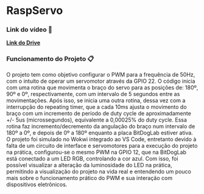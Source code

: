 # RaspServo

### Link do vídeo 🎥
**[Link do Drive](https://drive.google.com/drive/folders/17F2SiuFKdQpai-zrvFgZ2ikyz1JJhM3m?usp=sharing)**

### Funcionamento do Projeto 📋
O projeto tem como objetivo configurar o PWM para a frequência de 50Hz, com o intuito de operar um servomotor através da GPIO 22.
O código inicia com uma rotina que movimenta o braço do servo para as posições de: 180º, 90º e 0º, respectivamente, com um intervalo de 5 segundos entre as movimentações.
Após isso, se inicia uma outra rotina, dessa vez com a interrupção do repeating timer, que a cada 10ms ajusta o movimento do braço com um incremento de período de duty cycle de aproximadamente +/- 5us (microssegundos), equivalente a 0,00025% do duty cycle. Essa rotina faz incremento/decremento da angulação do braço num intervalo de 180º a 0º, e depois de 0º a 180º enquanto a placa BitDogLab estiver ativa.
O projeto foi simulado no Wokwi integrado ao VS Code, entretanto devido à falta de um circuito de interface e servomotores para a execução do projeto na prática, configurou-se o mesmo PWM na GPIO 12, que na BitDogLab está conectado a um LED RGB, controlando a cor azul. Com isso, foi possível visualizar a alteração da luminosidade do LED na prática, permitindo a visualização do projeto na vida real e entendendo um pouco mais sobre o funcionamento prático do PWM e sua interação com dispositivos eletrônicos.
